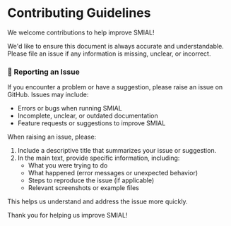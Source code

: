 # **Contributing Guidelines**

We welcome contributions to help improve SMIAL! 

We'd like to ensure this document is always accurate and understandable. Please file an issue if any information is missing, unclear, or incorrect.

### 🚩 Reporting an Issue

If you encounter a problem or have a suggestion, please raise an issue on GitHub. Issues may include:

- Errors or bugs when running SMIAL  
- Incomplete, unclear, or outdated documentation  
- Feature requests or suggestions to improve SMIAL  

When raising an issue, please:

1. Include a descriptive title that summarizes your issue or suggestion.
2. In the main text, provide specific information, including:
   - What you were trying to do  
   - What happened (error messages or unexpected behavior)  
   - Steps to reproduce the issue (if applicable)  
   - Relevant screenshots or example files  

This helps us understand and address the issue more quickly.

Thank you for helping us improve SMIAL!
